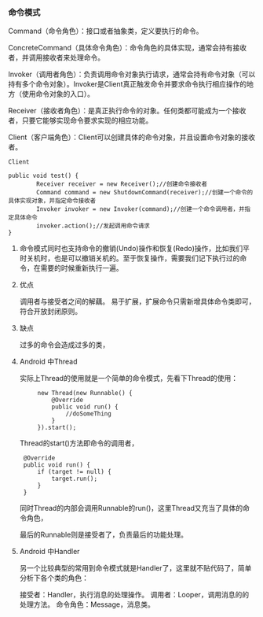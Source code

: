 ### 命令模式

Command（命令角色）：接口或者抽象类，定义要执行的命令。

ConcreteCommand（具体命令角色）：命令角色的具体实现，通常会持有接收者，并调用接收者来处理命令。

Invoker（调用者角色）：负责调用命令对象执行请求，通常会持有命令对象（可以持有多个命令对象）。Invoker是Client真正触发命令并要求命令执行相应操作的地方（使用命令对象的入口）。

Receiver（接收者角色）：是真正执行命令的对象。任何类都可能成为一个接收者，只要它能够实现命令要求实现的相应功能。

Client（客户端角色）：Client可以创建具体的命令对象，并且设置命令对象的接收者。


    Client
    
    public void test() {
            Receiver receiver = new Receiver();//创建命令接收者
            Command command = new ShutdownCommand(receiver);//创建一个命令的具体实现对象，并指定命令接收者
            Invoker invoker = new Invoker(command);//创建一个命令调用者，并指定具体命令
            invoker.action();//发起调用命令请求
    }


1. 命令模式同时也支持命令的撤销(Undo)操作和恢复(Redo)操作，比如我们平时关机时，也是可以撤销关机的。至于恢复操作，需要我们记下执行过的命令，在需要的时候重新执行一遍。

2. 优点

    调用者与接受者之间的解藕。
    易于扩展，扩展命令只需新增具体命令类即可，符合开放封闭原则。
    
3. 缺点

    过多的命令会造成过多的类，
    
    
4. Android 中Thread


     实际上Thread的使用就是一个简单的命令模式，先看下Thread的使用：
    
            new Thread(new Runnable() {
                @Override
                public void run() {
                    //doSomeThing
                }
            }).start();
  
    
    Thread的start()方法即命令的调用者，
    
    
        @Override
        public void run() {
            if (target != null) {
                target.run();
            }
        }

    同时Thread的内部会调用Runnable的run()，这里Thread又充当了具体的命令角色，
    
    最后的Runnable则是接受者了，负责最后的功能处理。


5. Android 中Handler


    另一个比较典型的常用到命令模式就是Handler了，这里就不贴代码了，简单分析下各个类的角色：
    
    接受者：Handler，执行消息的处理操作。
    调用者：Looper，调用消息的的处理方法。
    命令角色：Message，消息类。